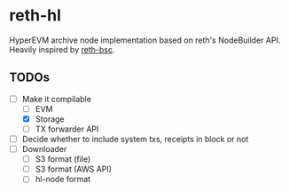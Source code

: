 # reth-hl

HyperEVM archive node implementation based on reth's NodeBuilder API.
Heavily inspired by [reth-bsc](https://github.com/loocapro/reth-bsc).

## TODOs

- [ ] Make it compilable
  - [ ] EVM
  - [x] Storage
  - [ ] TX forwarder API
- [ ] Decide whether to include system txs, receipts in block or not
- [ ] Downloader
  - [ ] S3 format (file)
  - [ ] S3 format (AWS API)
  - [ ] hl-node format
